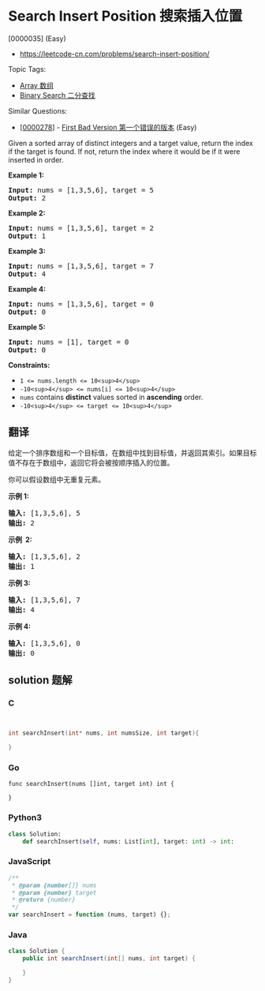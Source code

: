 # Search Insert Position 搜索插入位置

[0000035] (Easy)

- https://leetcode-cn.com/problems/search-insert-position/

Topic Tags:

- [Array 数组](https://leetcode-cn.com/tag/array/)
- [Binary Search 二分查找](https://leetcode-cn.com/tag/binary-search/)

Similar Questions:

- [[0000278](https://leetcode-cn.com/problems/first-bad-version/)] - [First Bad Version 第一个错误的版本](./0000278.first-bad-version.md) (Easy)

Given a sorted array of distinct integers and a target value, return the index if the target is found. If not, return the index where it would be if it were inserted in order.

**Example 1:**

<pre><strong>Input:</strong> nums = [1,3,5,6], target = 5
<strong>Output:</strong> 2
</pre>

**Example 2:**

<pre><strong>Input:</strong> nums = [1,3,5,6], target = 2
<strong>Output:</strong> 1
</pre>

**Example 3:**

<pre><strong>Input:</strong> nums = [1,3,5,6], target = 7
<strong>Output:</strong> 4
</pre>

**Example 4:**

<pre><strong>Input:</strong> nums = [1,3,5,6], target = 0
<strong>Output:</strong> 0
</pre>

**Example 5:**

<pre><strong>Input:</strong> nums = [1], target = 0
<strong>Output:</strong> 0
</pre>

**Constraints:**

- `1 <= nums.length <= 10<sup>4</sup>`
- `-10<sup>4</sup> <= nums[i] <= 10<sup>4</sup>`
- `nums` contains **distinct** values sorted in **ascending** order.
- `-10<sup>4</sup> <= target <= 10<sup>4</sup>`

## 翻译

给定一个排序数组和一个目标值，在数组中找到目标值，并返回其索引。如果目标值不存在于数组中，返回它将会被按顺序插入的位置。

你可以假设数组中无重复元素。

**示例 1:**

<pre><strong>输入:</strong> [1,3,5,6], 5
<strong>输出:</strong> 2
</pre>

**示例  2:**

<pre><strong>输入:</strong> [1,3,5,6], 2
<strong>输出:</strong> 1
</pre>

**示例 3:**

<pre><strong>输入:</strong> [1,3,5,6], 7
<strong>输出:</strong> 4
</pre>

**示例 4:**

<pre><strong>输入:</strong> [1,3,5,6], 0
<strong>输出:</strong> 0
</pre>

## solution 题解

### C

```c


int searchInsert(int* nums, int numsSize, int target){

}
```

### Go

```golang
func searchInsert(nums []int, target int) int {

}
```

### Python3

```python
class Solution:
    def searchInsert(self, nums: List[int], target: int) -> int:
```

### JavaScript

```javascript
/**
 * @param {number[]} nums
 * @param {number} target
 * @return {number}
 */
var searchInsert = function (nums, target) {};
```

### Java

```java
class Solution {
    public int searchInsert(int[] nums, int target) {

    }
}
```
